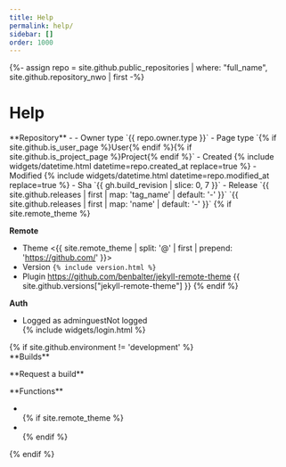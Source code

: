 ```yaml
---
title: Help
permalink: help/
sidebar: []
order: 1000
---
```

{%- assign repo = site.github.public_repositories | where: "full_name", site.github.repository_nwo | first -%}
# Help
<div class="grid">
  <div markdown="1">
**Repository**
- <https://github.com/{{ gh.repository_nwo }}>
- Owner type `{{ repo.owner.type }}`
- Page type `{% if site.github.is_user_page %}User{% endif %}{% if site.github.is_project_page %}Project{% endif %}`
- Created {% include widgets/datetime.html datetime=repo.created_at replace=true %}
- Modified {% include widgets/datetime.html datetime=repo.modified_at replace=true %}
- Sha `{{ gh.build_revision | slice: 0, 7 }}`
- Release `{{ site.github.releases | first | map: 'tag_name' | default: '-' }}` `{{ site.github.releases | first | map: 'name' | default: '-' }}`
{% if site.remote_theme %}

**Remote**
- Theme <{{ site.remote_theme | split: '@' | first | prepend: 'https://github.com/' }}>
- Version `{% include version.html %}`
- Plugin <https://github.com/benbalter/jekyll-remote-theme> {{ site.github.versions["jekyll-remote-theme"] }}
{% endif %}

**Auth**
<ul>
  <li><span apply-if-parent='hidden|html:not(.logged)'>Logged as <span apply-if-parent='hidden|html:not(.role-admin)'>admin</span><span apply-if-parent='hidden|html:not(.role-guest)'>guest</span></span><span apply-if-parent='hidden|.logged'>Not logged</span></li>
  {% include widgets/login.html %}
</ul>
  </div>
  <div markdown="1">
{% if site.github.environment != 'development' %}<div apply-if-parent='hidden|html:not(.role-admin)' markdown="1">
**Builds**
<ul github-api-url='repos/pages/builds/latest' github-api-text='Latest' github-api-out='status, created_at'></ul>
**Request a build**
<ul github-api-url='repos/pages/builds' github-api-method='POST' github-api-out='status'></ul>
</div>
**Functions**
<ul>
  <li switch-boolean='functions|check_build'></li>
  {% if site.remote_theme %}<li apply-if-parent='hidden|html:not(.role-admin)' switch-boolean='functions|check_remote'></li>{% endif %}
</ul>{% endif %}
  </div>
</div>